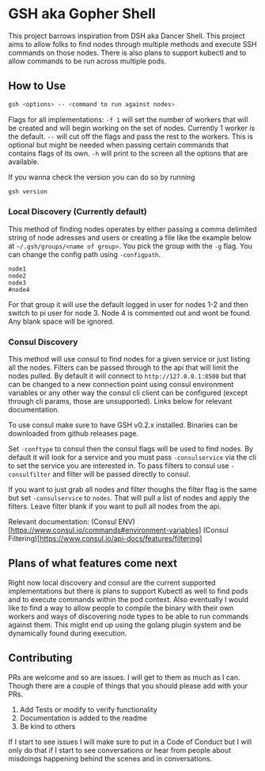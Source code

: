 # GSH aka Gopher Shell

This project barrows inspiration from DSH aka Dancer Shell. This project aims to allow folks to find nodes through multiple methods and execute SSH commands on those nodes. There is also plans to support kubectl and to allow commands to be run across multiple pods.

## How to Use

```bash
gsh <options> -- <command to run against nodes>
```

Flags for all implementations:
`-f 1` will set the number of workers that will be created and will begin working on the set of nodes. Currently 1 worker is the default.
`--` will cut off the flags and pass the rest to the workers. This is optional but might be needed when passing certain commands that contains flags of its own.
`-h` will print to the screen all the options that are available.

If you wanna check the version you can do so by running

```bash
gsh version
```

### Local Discovery (Currently default)

This method of finding nodes operates by either passing a comma delimited string of node adresses and users or creating a file like the example below at `~/.gsh/groups/<name of group>`. You pick the group with the `-g` flag. You can change the config path using `-configpath`. 

```text
node1
node2
node3
#node4
```

For that group it will use the default logged in user for nodes 1-2 and then switch to pi user for node 3. Node 4 is commented out and wont be found. Any blank space will be ignored. 

### Consul Discovery

This method will use consul to find nodes for a given service or just listing all the nodes. Filters can be passed through to the api that will limit the nodes pulled. By default it will connect to `http://127.0.0.1:8500` but that can be changed to a new connection point using consul environment variables or any other way the consul cli client can be configured (except through cli params, those are unsupported). Links below for relevant documentation.

To use consul make sure to have GSH v0.2.x installed. Binaries can be downloaded from github releases page.

Set `-conftype` to consul then the consul flags will be used to find nodes. By default it will look for a service and you must pass `-consulservice` via the cli to set the service you are interested in. To pass filters to consul use `-consulfilter` and filter will be passed directly to consul.

If you want to just grab all nodes and filter thoughs the filter flag is the same but set `-consulservice` to `nodes`. That will pull a list of nodes and apply the filters. Leave filter blank if you want to pull all nodes from the api.

Relevant documentation:
(Consul ENV)[https://www.consul.io/commands#environment-variables]
(Consul Filtering)[https://www.consul.io/api-docs/features/filtering]

## Plans of what features come next

Right now local discovery and consul are the current supported implementations but there is plans to support Kubectl as well to find pods and to execute commands within the pod context. Also eventually I would like to find a way to allow people to compile the binary with their own workers and ways of discovering node types to be able to run commands against them. This might end up using the golang plugin system and be dynamically found during execution.

## Contributing

PRs are welcome and so are issues. I will get to them as much as I can. Though there are a couple of things that you should please add with your PRs.

1. Add Tests or modify to verify functionality
2. Documentation is added to the readme
3. Be kind to others

If I start to see issues I will make sure to put in a Code of Conduct but I will only do that if I start to see conversations or hear from people about misdoings happening behind the scenes and in conversations.
